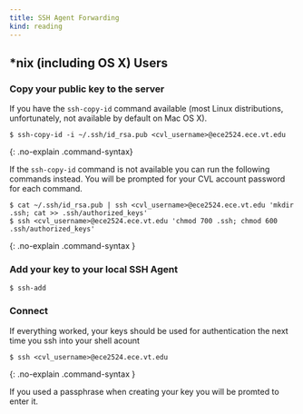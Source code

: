 ```yaml
---
title: SSH Agent Forwarding
kind: reading
---
```


## *nix (including OS X) Users

### Copy your public key to the server

If you have the `ssh-copy-id` command available (most Linux
distributions, unfortunately, not available by default on Mac OS X).

~~~~ console
$ ssh-copy-id -i ~/.ssh/id_rsa.pub <cvl_username>@ece2524.ece.vt.edu
~~~~
{: .no-explain .command-syntax}

If the `ssh-copy-id` command is not available you can run the
following commands instead.  You will be prompted for your CVL account
password for each command.

~~~~ console
$ cat ~/.ssh/id_rsa.pub | ssh <cvl_username>@ece2524.ece.vt.edu 'mkdir .ssh; cat >> .ssh/authorized_keys'
$ ssh <cvl_username>@ece2524.ece.vt.edu 'chmod 700 .ssh; chmod 600 .ssh/authorized_keys'
~~~~
{: .no-explain .command-syntax }

### Add your key to your local SSH Agent

    $ ssh-add

### Connect

   If everything worked, your keys should be used for authentication the next time you ssh into your shell acount

~~~~ console
$ ssh <cvl_username>@ece2524.ece.vt.edu
~~~~
{: .no-explain .command-syntax }

   If you used a passphrase when creating your key you will be promted to enter it.

